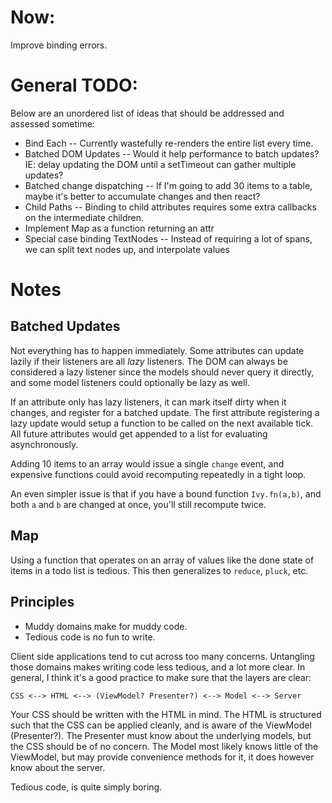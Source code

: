 Now:
====
Improve binding errors.

General TODO:
=============
Below are an unordered list of ideas that should be addressed and assessed sometime:

* Bind Each -- Currently wastefully re-renders the entire list every time.
* Batched DOM Updates -- Would it help performance to batch updates? IE: delay updating the DOM until a setTimeout can gather multiple updates?
* Batched change dispatching -- If I'm going to add 30 items to a table, maybe it's better to accumulate changes and then react?
* Child Paths -- Binding to child attributes requires some extra callbacks on the intermediate children.
* Implement Map as a function returning an attr
* Special case binding TextNodes -- Instead of requiring a lot of spans, we can split text nodes up, and interpolate values

Notes
=====

Batched Updates
---------------
Not everything has to happen immediately.  Some attributes can update lazily if their listeners are
all _lazy_ listeners.  The DOM can always be considered a lazy listener since the models should never
query it directly, and some model listeners could optionally be lazy as well.

If an attribute only has lazy listeners, it can mark itself dirty when it changes, and register for a
batched update.  The first attribute registering a lazy update would setup a function to be called on
the next available tick.  All future attributes would get appended to a list for evaluating asynchronously.

Adding 10 items to an array would issue a single `change` event, and expensive functions could avoid 
recomputing repeatedly in a tight loop.

An even simpler issue is that if you have a bound function `Ivy.fn(a,b)`, and both `a` and `b` are changed at
once, you'll still recompute twice.

Map
---
Using a function that operates on an array of values like the done state of items in a todo list is tedious.
This then generalizes to `reduce`, `pluck`, etc.

Principles
----------
* Muddy domains make for muddy code.
* Tedious code is no fun to write.

Client side applications tend to cut across too many concerns.  Untangling those domains makes writing code less
tedious, and a lot more clear. In general, I think it's a good practice to make sure that the layers are clear:

    CSS <--> HTML <--> (ViewModel? Presenter?) <--> Model <--> Server

Your CSS should be written with the HTML in mind.  The HTML is structured such that the CSS can be applied cleanly, and 
is aware of the ViewModel (Presenter?).  The Presenter must know about the underlying models, but the CSS should be of no concern.
The Model most likely knows little of the ViewModel, but may provide convenience methods for it, it does however know about the
server.

Tedious code, is quite simply boring.